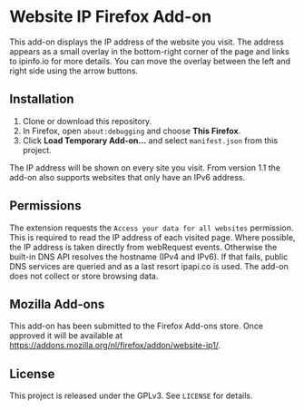 # Website IP Firefox Add-on

This add-on displays the IP address of the website you visit. The address appears as a small overlay in the bottom-right corner of the page and links to ipinfo.io for more details. You can move the overlay between the left and right side using the arrow buttons.

## Installation
1. Clone or download this repository.
2. In Firefox, open `about:debugging` and choose **This Firefox**.
3. Click **Load Temporary Add-on...** and select `manifest.json` from this project.

The IP address will be shown on every site you visit. From version 1.1 the add-on also supports websites that only have an IPv6 address.

## Permissions
The extension requests the `Access your data for all websites` permission. This is required to read the IP address of each visited page. Where possible, the IP address is taken directly from webRequest events. Otherwise the built-in DNS API resolves the hostname (IPv4 and IPv6). If that fails, public DNS services are queried and as a last resort ipapi.co is used. The add-on does not collect or store browsing data.

## Mozilla Add-ons
This add-on has been submitted to the Firefox Add-ons store. Once approved it will be available at <https://addons.mozilla.org/nl/firefox/addon/website-ip1/>.


## License
This project is released under the GPLv3. See `LICENSE` for details.
